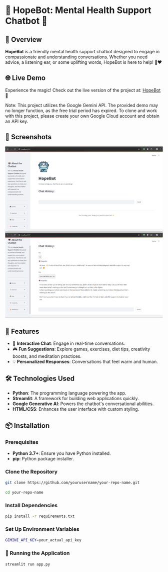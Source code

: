 # 🌟 HopeBot: Mental Health Support Chatbot 💖

## 📖 Overview
**HopeBot** is a friendly mental health support chatbot designed to engage in compassionate and understanding conversations. Whether you need advice, a listening ear, or some uplifting words, HopeBot is here to help! 💬❤️

## 🌐 Live Demo
Experience the magic! Check out the live version of the project at: [HopeBot]( hopebot.streamlit.app/) 🤖

Note: This project utilizes the Google Gemini API. The provided demo may no longer function, as the free trial period has expired. To clone and work with this project, please create your own Google Cloud account and obtain an API key.

## 📸 Screenshots
![Home Screen](images/main-page.png)
![Chat Interface](images/chat-page.png)

## 🚀 Features
- 🤖 **Interactive Chat**: Engage in real-time conversations.
- 🎮 **Fun Suggestions**: Explore games, exercises, diet tips, creativity boosts, and meditation practices.
- 💡 **Personalized Responses**: Conversations that feel warm and human.

## 🛠️ Technologies Used
- **Python**: The programming language powering the app.
- **Streamlit**: A framework for building web applications quickly.
- **Google Generative AI**: Powers the chatbot's conversational abilities.
- **HTML/CSS**: Enhances the user interface with custom styling.

## 📦 Installation

### Prerequisites
- **Python 3.7+**: Ensure you have Python installed.
- **pip**: Python package installer.

### Clone the Repository
```bash
git clone https://github.com/yourusername/your-repo-name.git
```
```bash
cd your-repo-name
```
### Install Dependencies
```bash
pip install -r requirements.txt
```
### Set Up Environment Variables
```bash
GEMINI_API_KEY=your_actual_api_key
```
### 🏃 Running the Application
```bash
streamlit run app.py
```
